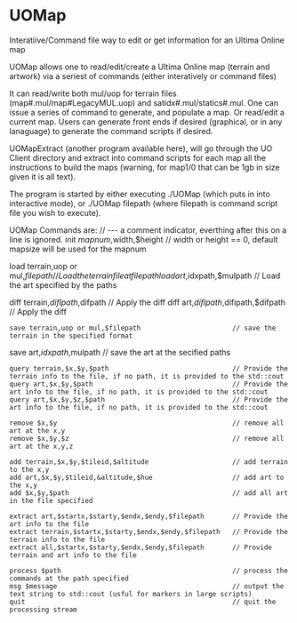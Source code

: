 # UOMap
Interatiive/Command file way to edit or get information for an Ultima Online map

UOMap allows one to read/edit/create a Ultima Online map (terrain and artwork) via a seriest of commands (either interatively or command files)

It can read/write both mul/uop for terrain files (map#.mul/map#LegacyMUL.uop) and satidx#.mul/statics#.mul.
One can issue a series of command to generate, and populate a map.  Or read/edit a current map.
Users can generate front ends if desired (graphical, or in any lanaguage) to generate the command scripts if desired.

UOMapExtract (another program available here), will go through the UO Client directory and extract into command scripts for each map
all the instructions to build the maps (warning, for map1/0 that can be 1gb in size given it is all text).

The program is started by either executing ./UOMap   (which puts in into interactive mode), or ./UOMap filepath  (where filepath is
command script file you wish to execute).

 UOMap Commands are:
  //  --- a comment indicator, everthing after this on a line is ignored.
 	init $mapnum,$width,$height								// width or height == 0, default mapsize will be used for the mapnum
 
  load terrain,uop or mul,$filepath						// Load the terrain file at filepath
  load art,$idxpath,$mulpath								// Load the art specified by the paths
 
  diff terrain,$diflpath,$difpath							// Apply the diff
	diff art,$diflpath,$difipath,$difpath					// Apply the diff
 
 	save terrain,uop or mul,$filepath						// save the terrain in the specified format
  save art,$idxpath,$mulpath								// save the art at the secified paths
 
 	query terrain,$x,$y,$path								// Provide the terrain info to the file, if no path, it is provided to the std::cout
 	query art,$x,$y,$path									// Provide the art info to the file, if no path, it is provided to the std::cout
 	query art,$x,$y,$z,$path								// Provide the art info to the file, if no path, it is provided to the std::cout
 
 	remove $x,$y											// remove all art at the x,y
 	remove $x,$y,$z											// remove all art at the x,y,z
 
 	add terrain,$x,$y,$tileid,$altitude						// add terrain to the x,y
 	add art,$x,$y,$tileid,&altitude,$hue					// add art to the x,y
 	add $x,$y,$path											// add all art in the file specified
 
 	extract art,$startx,$starty,$endx,$endy,$filepath		// Provide the art info to the file
 	extract terrain,$startx,$starty,$endx,$endy,$filepath	// Provide the terrain info to the file
 	extract all,$startx,$starty,$endx,$endy,$filepath		// Provide terrain and art info to the file

 	process $path											// process the commands at the path specified
 	msg $message											// output the text string to std::cout (usful for markers in large scripts)
 	quit													// quit the processing stream
